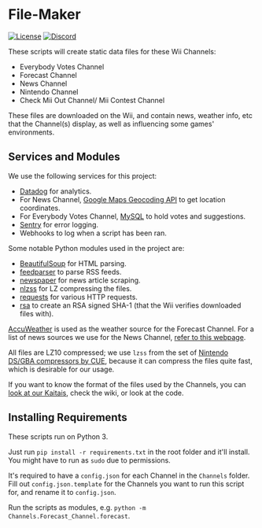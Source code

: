 # File-Maker
[![License](https://img.shields.io/github/license/riiconnect24/file-maker.svg?style=flat-square)](http://www.gnu.org/licenses/agpl-3.0)
[![Discord](https://img.shields.io/discord/206934458954153984.svg?style=flat-square)](https://discord.com/invite/b4Y7jfD)

These scripts will create static data files for these Wii Channels:

- Everybody Votes Channel
- Forecast Channel
- News Channel
- Nintendo Channel
- Check Mii Out Channel/ Mii Contest Channel

These files are downloaded on the Wii, and contain news, weather info, etc that the Channel(s) display, as well as influencing some games' environments.

## Services and Modules

We use the following services for this project:

- [Datadog](https:/datadoghq.com/) for analytics.
- For News Channel, [Google Maps Geocoding API](https://developers.google.com/maps/documentation/geocoding/intro) to get location coordinates.
- For Everybody Votes Channel, [MySQL](https://www.mysql.com/) to hold votes and suggestions.
- [Sentry](https://sentry.io/) for error logging.
- Webhooks to log when a script has been ran.

Some notable Python modules used in the project are:

- [BeautifulSoup](https://www.crummy.com/software/BeautifulSoup/) for HTML parsing.
- [feedparser](https://pypi.python.org/pypi/feedparser) to parse RSS feeds.
- [newspaper](http://newspaper.readthedocs.io/en/latest/) for news article scraping.
- [nlzss](https://github.com/DorkmasterFlek/python-nlzss) for LZ compressing the files.
- [requests](http://docs.python-requests.org/en/master/) for various HTTP requests.
- [rsa](https://pypi.python.org/pypi/rsa) to create an RSA signed SHA-1 (that the Wii verifies downloaded files with).

[AccuWeather](https://accuweather.com/) is used as the weather source for the Forecast Channel. For a list of news sources we use for the News Channel, [refer to this webpage](https://rc24.xyz/services/news.html).

All files are LZ10 compressed; we use `lzss` from the set of [Nintendo DS/GBA compressors by CUE](http://www.romhacking.net/utilities/826/), because it can compress the files quite fast, which is desirable for our usage.

If you want to know the format of the files used by the Channels, you can [look at our Kaitais](https://github.com/RiiConnect24/Kaitai-Files), check the wiki, or look at the code.

## Installing Requirements

These scripts run on Python 3.

Just run `pip install -r requirements.txt` in the root folder and it'll install. You might have to run as `sudo` due to permissions.

It's required to have a `config.json` for each Channel in the `Channels` folder. Fill out `config.json.template` for the Channels you want to run this script for, and rename it to `config.json`.

Run the scripts as modules, e.g. `python -m Channels.Forecast_Channel.forecast`.
